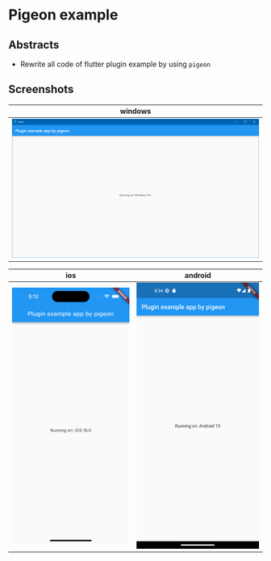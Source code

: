 # Pigeon example

## Abstracts

* Rewrite all code of flutter plugin example by using `pigeon`

## Screenshots

|windows|
|---|
|<img src="./images/windows.png" width="640" />|

|ios|android|
|---|---|
|<img src="./images/ios.png" width="320" />|<img src="./images/android.png" width="320" />|
